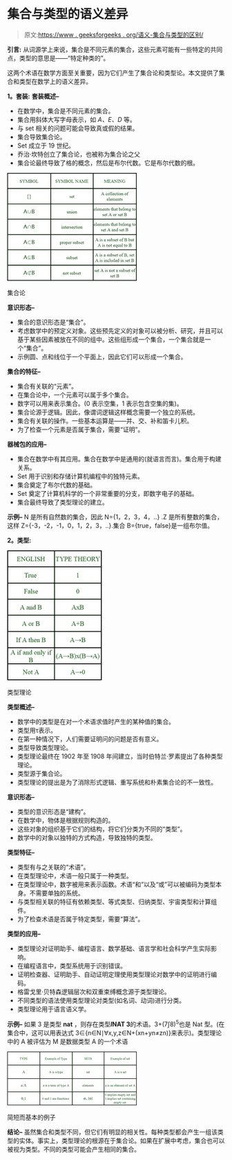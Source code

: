 # 集合与类型的语义差异

> 原文:[https://www . geeksforgeeks . org/语义-集合与类型的区别/](https://www.geeksforgeeks.org/semantic-difference-between-set-and-type/)

**引言:**
从词源学上来说，集合是不同元素的集合，这些元素可能有一些特定的共同点，类型的意思是——“特定种类的”。

这两个术语在数学方面至关重要，因为它们产生了集合论和类型论。本文提供了集合和类型在数学上的语义差异。

**1。套装:**
**套装概述–**

*   在数学中，集合是不同元素的集合。
*   集合用斜体大写字母表示，如 *A、E、D* 等。
*   与 set 相关的问题可能会导致真或假的结果。
*   集合导致集合论。
*   Set 成立于 19 世纪。
*   乔治·坎特创立了集合论，也被称为集合论之父
*   集合论最终导致了格的概念，然后是布尔代数。它是布尔代数的根。

![](img/ae37a09cf3ee113f8dd8998a112d22c1.png)

集合论

**意识形态–**

*   集合的意识形态是“集合”。
*   考虑数学中的预定义对象。这些预先定义的对象可以被分析、研究，并且可以基于某些因素被放在不同的组中。这些组形成一个集合，一个集合就是一个“集合”。
*   示例圆、点和线位于一个平面上，因此它们可以形成一个集合。

**集合的特征–**

*   集合有关联的“元素”。
*   在集合论中，一个元素可以属于多个集合。
*   数字可以用来表示集合。(0 表示空集，1 表示包含空集的集)。
*   集合论源于逻辑。因此，像谓词逻辑这样概念需要一个独立的系统。
*   集合有关联的操作。一些基本运算是——并、交、补和笛卡儿积。
*   为了检查一个元素是否属于集合，需要“证明”。

**器械包的应用–**

*   集合在数学中有其应用。集合在数学中是通用的(就语言而言)。集合用于构建关系。
*   Set 用于识别和存储计算机编程中的独特元素。
*   集合奠定了布尔代数的基础。
*   Set 奠定了计算机科学的一个非常重要的分支，即数字电子的基础。
*   集合最终导致了类型理论的建立。

**示例–**
N 是所有自然数的集合，因此 N={1，2，3，4，..} .Z 是所有整数的集合，这样 Z={-3，-2，-1，0，1，2，3，..}.集合 B={true，false}是一组布尔值。

**2。类型:**

![](img/ddb131795d069f8c3bd9f9d850a9d184.png)

类型理论

**类型概述–**

*   数学中的类型是在对一个术语求值时产生的某种值的集合。
*   类型用τ表示。
*   在第一种情况下，人们需要证明问的问题是否有意义。
*   类型导致类型理论。
*   类型理论最终在 1902 年至 1908 年间建立，当时伯特兰·罗素提出了各种类型理论。
*   类型源于集合论。
*   类型理论的提出是为了消除形式逻辑、重写系统和朴素集合论的不一致性。

**意识形态–**

*   类型的意识形态是“建构”。
*   在数学中，物体是根据规则构造的。
*   这些对象的组织基于它们的结构，将它们分类为不同的“类型”。
*   数学中的对象以独特的方式构造，导致独特的类型。

**类型特征–**

*   类型有与之关联的“术语”。
*   在类型理论中，术语一般只属于一种类型。
*   在类型理论中，数字被用来表示函数。术语“和”以及“或”可以被编码为类型本身。不需要单独的系统。
*   与类型相关联的特征有依赖类型、等式类型、归纳类型、宇宙类型和计算组件。
*   为了检查术语是否属于特定类型，需要“算法”。

**类型的应用–**

*   类型理论对证明助手、编程语言、数学基础、语言学和社会科学产生实际影响。
*   在编程语言中，类型系统用于识别错误。
*   证明检查器、证明助手、自动证明定理使用类型理论对数学中的证明进行编码。
*   格雷戈里·贝特森逻辑层次和双重束缚概念源于类型理论。
*   不同类型的语法使用类型理论对类型(如名词、动词)进行分类。
*   类型理论用于语言语义学。

**示例–**
如果 3 是类型 **nat** ，则存在类型***I*****NAT 3**的术语。3+(7∫8)<sup>5</sup>也是 Nat 型。(在集合中，这可以用表达式 3∈{n∈N∣∀x,y,z∈N+(xn+yn≠zn)}来表示)。类型理论中的 A 被评估为 M 是数据类型 A 的一个术语

![](img/ddf41616e903c702380bf3a53431d6a2.png)

简短而基本的例子

**结论–**
虽然集合和类型不同，但它们有明显的相关性。每种类型都会产生一组该类型的实体。事实上，类型理论的根源在于集合论。如果在扩展中考虑，集合也可以被视为类型。不同的类型可能会产生相同的集合。